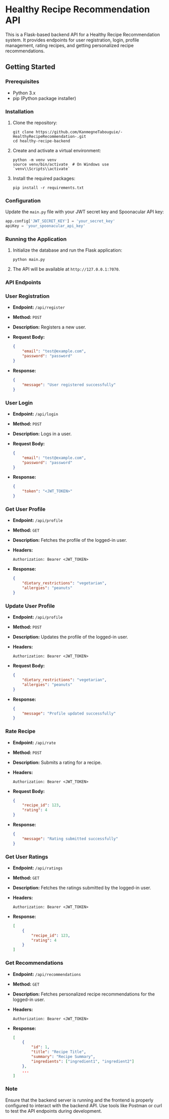 # Healthy Recipe Recommendation  API

This is a Flask-based backend API for a Healthy Recipe Recommendation system. It provides endpoints for user registration, login, profile management, rating recipes, and getting personalized recipe recommendations.

## Getting Started

### Prerequisites

- Python 3.x
- pip (Python package installer)

### Installation

1. Clone the repository:
    
    ```
    git clone https://github.com/KanmegneTabouguie/-HealthyRecipeRecommendation-.git
    cd healthy-recipe-backend
    
    ```
    
2. Create and activate a virtual environment:
    
    ```
    python -m venv venv
    source venv/bin/activate  # On Windows use `venv\\Scripts\\activate`
    
    ```
    
3. Install the required packages:
    
    ```
    pip install -r requirements.txt
    
    ```
    

### Configuration

Update the `main.py` file with your JWT secret key and Spoonacular API key:

```python
app.config['JWT_SECRET_KEY'] = 'your_secret_key'
apiKey = 'your_spoonacular_api_key'

```

### Running the Application

1. Initialize the database and run the Flask application:
    
    ```
    python main.py
    
    ```
    
2. The API will be available at `http://127.0.0.1:7070`.

### API Endpoints

### User Registration

- **Endpoint:** `/api/register`
- **Method:** `POST`
- **Description:** Registers a new user.
- **Request Body:**
    
    ```json
    {
        "email": "test@example.com",
        "password": "password"
    }
    
    ```
    
- **Response:**
    
    ```json
    {
        "message": "User registered successfully"
    }
    
    ```
    

### User Login

- **Endpoint:** `/api/login`
- **Method:** `POST`
- **Description:** Logs in a user.
- **Request Body:**
    
    ```json
    {
        "email": "test@example.com",
        "password": "password"
    }
    
    ```
    
- **Response:**
    
    ```json
    {
        "token": "<JWT_TOKEN>"
    }
    
    ```
    

### Get User Profile

- **Endpoint:** `/api/profile`
- **Method:** `GET`
- **Description:** Fetches the profile of the logged-in user.
- **Headers:**
    
    ```
    Authorization: Bearer <JWT_TOKEN>
    
    ```
    
- **Response:**
    
    ```json
    {
        "dietary_restrictions": "vegetarian",
        "allergies": "peanuts"
    }
    
    ```
    

### Update User Profile

- **Endpoint:** `/api/profile`
- **Method:** `POST`
- **Description:** Updates the profile of the logged-in user.
- **Headers:**
    
    ```
    Authorization: Bearer <JWT_TOKEN>
    
    ```
    
- **Request Body:**
    
    ```json
    {
        "dietary_restrictions": "vegetarian",
        "allergies": "peanuts"
    }
    
    ```
    
- **Response:**
    
    ```json
    {
        "message": "Profile updated successfully"
    }
    
    ```
    

### Rate Recipe

- **Endpoint:** `/api/rate`
- **Method:** `POST`
- **Description:** Submits a rating for a recipe.
- **Headers:**
    
    ```
    Authorization: Bearer <JWT_TOKEN>
    
    ```
    
- **Request Body:**
    
    ```json
    {
        "recipe_id": 123,
        "rating": 4
    }
    
    ```
    
- **Response:**
    
    ```json
    {
        "message": "Rating submitted successfully"
    }
    
    ```
    

### Get User Ratings

- **Endpoint:** `/api/ratings`
- **Method:** `GET`
- **Description:** Fetches the ratings submitted by the logged-in user.
- **Headers:**
    
    ```
    Authorization: Bearer <JWT_TOKEN>
    
    ```
    
- **Response:**
    
    ```json
    [
        {
            "recipe_id": 123,
            "rating": 4
        }
    ]
    
    ```
    

### Get Recommendations

- **Endpoint:** `/api/recommendations`
- **Method:** `GET`
- **Description:** Fetches personalized recipe recommendations for the logged-in user.
- **Headers:**
    
    ```
    Authorization: Bearer <JWT_TOKEN>
    
    ```
    
- **Response:**
    
    ```json
    [
        {
            "id": 1,
            "title": "Recipe Title",
            "summary": "Recipe Summary",
            "ingredients": ["ingredient1", "ingredient2"]
        },
        ...
    ]
    
    ```
    

### Note

Ensure that the backend server is running and the frontend is properly configured to interact with the backend API. Use tools like Postman or curl to test the API endpoints during development.
